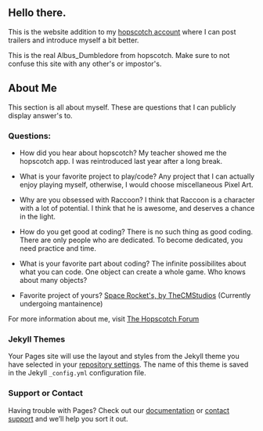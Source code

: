 ## Hello there.

This is the website addition to my  [hopscotch account](https://awesome-e.github.io/hs-tools/explore-channel/user.html?u=5zmt7t-1kww_78-48iftsoruk_3jsvat8rld_2wya8p2!1pwl!2rrvu6iagp_264f&channel=Published) where I can post trailers and introduce myself a bit better.

This is the real Albus_Dumbledore from hopscotch. Make sure to not confuse this site with any other's or impostor's.

## About Me

This section is all about myself. These are questions that I can publicly display answer's to.

### Questions: 

- How did you hear about hopscotch? 
My teacher showed me the hopscotch app. I was reintroduced last year after a long break.

- What is your favorite project to play/code? 
Any project that I can actually enjoy playing myself, otherwise, I would choose miscellaneous Pixel Art.

- Why are you obsessed with Raccoon? 
I think that Raccoon is a character with a lot of potential. I think that he is awesome, and deserves a chance in the light.

- How do you get good at coding? 
There is no such thing as good coding. There are only people who are dedicated. To become dedicated, you need practice and time.

- What is your favorite part about coding? 
The infinite possibilites about what you can code. One object can create a whole game. Who knows about many objects?

- Favorite project of yours? 
[Space Rocket's, by TheCMStudios](https://c.gethopscotch.com/p/11by7g5f4b) (Currently undergoing mantainence)


For more information about me, visit [The Hopscotch Forum](https://forum.gethopscotch.com/)

### Jekyll Themes

Your Pages site will use the layout and styles from the Jekyll theme you have selected in your [repository settings](https://github.com/dumbledoredev/Welcome-to-ALBUS/settings). The name of this theme is saved in the Jekyll `_config.yml` configuration file.

### Support or Contact

Having trouble with Pages? Check out our [documentation](https://docs.github.com/categories/github-pages-basics/) or [contact support](https://support.github.com/contact) and we’ll help you sort it out.
